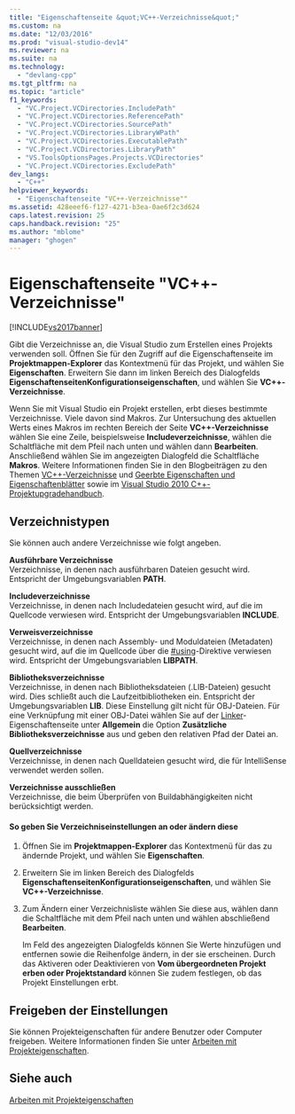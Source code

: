 ```yaml
---
title: "Eigenschaftenseite &quot;VC++-Verzeichnisse&quot;"
ms.custom: na
ms.date: "12/03/2016"
ms.prod: "visual-studio-dev14"
ms.reviewer: na
ms.suite: na
ms.technology: 
  - "devlang-cpp"
ms.tgt_pltfrm: na
ms.topic: "article"
f1_keywords: 
  - "VC.Project.VCDirectories.IncludePath"
  - "VC.Project.VCDirectories.ReferencePath"
  - "VC.Project.VCDirectories.SourcePath"
  - "VC.Project.VCDirectories.LibraryWPath"
  - "VC.Project.VCDirectories.ExecutablePath"
  - "VC.Project.VCDirectories.LibraryPath"
  - "VS.ToolsOptionsPages.Projects.VCDirectories"
  - "VC.Project.VCDirectories.ExcludePath"
dev_langs: 
  - "C++"
helpviewer_keywords: 
  - "Eigenschaftenseite "VC++-Verzeichnisse""
ms.assetid: 428eeef6-f127-4271-b3ea-0ae6f2c3d624
caps.latest.revision: 25
caps.handback.revision: "25"
ms.author: "mblome"
manager: "ghogen"
---
```

# Eigenschaftenseite &quot;VC++-Verzeichnisse&quot;
[!INCLUDE[vs2017banner](../assembler/inline/includes/vs2017banner.md)]

Gibt die Verzeichnisse an, die Visual Studio zum Erstellen eines Projekts verwenden soll.  Öffnen Sie für den Zugriff auf die Eigenschaftenseite im **Projektmappen\-Explorer** das Kontextmenü für das Projekt, und wählen Sie **Eigenschaften**. Erweitern Sie dann im linken Bereich des Dialogfelds **EigenschaftenseitenKonfigurationseigenschaften**, und wählen Sie **VC\+\+\-Verzeichnisse**.  
  
 Wenn Sie mit Visual Studio ein Projekt erstellen, erbt dieses bestimmte Verzeichnisse.  Viele davon sind Makros.  Zur Untersuchung des aktuellen Werts eines Makros im rechten Bereich der Seite **VC\+\+\-Verzeichnisse** wählen Sie eine Zeile, beispielsweise **Includeverzeichnisse**, wählen die Schaltfläche mit dem Pfeil nach unten und wählen dann **Bearbeiten**. Anschließend wählen Sie im angezeigten Dialogfeld die Schaltfläche **Makros**.  Weitere Informationen finden Sie in den Blogbeiträgen zu den Themen [VC\+\+\-Verzeichnisse](http://blogs.msdn.com/b/vsproject/archive/2009/07/07/vc-directories.aspx) und [Geerbte Eigenschaften und Eigenschaftenblätter](http://blogs.msdn.com/b/vsproject/archive/2009/06/23/inherited-properties-and-property-sheets.aspx) sowie im [Visual Studio 2010 C\+\+\-Projektupgradehandbuch](http://blogs.msdn.com/b/vcblog/archive/2010/03/02/visual-studio-2010-c-project-upgrade-guide.aspx).  
  
## Verzeichnistypen  
 Sie können auch andere Verzeichnisse wie folgt angeben.  
  
 **Ausführbare Verzeichnisse**  
 Verzeichnisse, in denen nach ausführbaren Dateien gesucht wird.  Entspricht der Umgebungsvariablen **PATH**.  
  
 **Includeverzeichnisse**  
 Verzeichnisse, in denen nach Includedateien gesucht wird, auf die im Quellcode verwiesen wird.  Entspricht der Umgebungsvariablen **INCLUDE**.  
  
 **Verweisverzeichnisse**  
 Verzeichnisse, in denen nach Assembly\- und Moduldateien \(Metadaten\) gesucht wird, auf die im Quellcode über die [\#using](../preprocessor/hash-using-directive-cpp.md)\-Direktive verwiesen wird.  Entspricht der Umgebungsvariablen **LIBPATH**.  
  
 **Bibliotheksverzeichnisse**  
 Verzeichnisse, in denen nach Bibliotheksdateien \(.LIB\-Dateien\) gesucht wird. Dies schließt auch die Laufzeitbibliotheken ein.  Entspricht der Umgebungsvariablen **LIB**.  Diese Einstellung gilt nicht für OBJ\-Dateien. Für eine Verknüpfung mit einer OBJ\-Datei wählen Sie auf der [Linker](../ide/linker-property-pages.md)\-Eigenschaftenseite unter **Allgemein** die Option **Zusätzliche Bibliotheksverzeichnisse** aus und geben den relativen Pfad der Datei an.  
  
 **Quellverzeichnisse**  
 Verzeichnisse, in denen nach Quelldateien gesucht wird, die für IntelliSense verwendet werden sollen.  
  
 **Verzeichnisse ausschließen**  
 Verzeichnisse, die beim Überprüfen von Buildabhängigkeiten nicht berücksichtigt werden.  
  
#### So geben Sie Verzeichniseinstellungen an oder ändern diese  
  
1.  Öffnen Sie im **Projektmappen\-Explorer** das Kontextmenü für das zu ändernde Projekt, und wählen Sie **Eigenschaften**.  
  
2.  Erweitern Sie im linken Bereich des Dialogfelds **EigenschaftenseitenKonfigurationseigenschaften**, und wählen Sie **VC\+\+\-Verzeichnisse**.  
  
3.  Zum Ändern einer Verzeichnisliste wählen Sie diese aus, wählen dann die Schaltfläche mit dem Pfeil nach unten und wählen abschließend **Bearbeiten**.  
  
     Im Feld des angezeigten Dialogfelds können Sie Werte hinzufügen und entfernen sowie die Reihenfolge ändern, in der sie erscheinen.  Durch das Aktiveren oder Deaktivieren von **Vom übergeordneten Projekt erben oder Projektstandard** können Sie zudem festlegen, ob das Projekt Einstellungen erbt.  
  
## Freigeben der Einstellungen  
 Sie können Projekteigenschaften für andere Benutzer oder Computer freigeben.  Weitere Informationen finden Sie unter [Arbeiten mit Projekteigenschaften](../ide/working-with-project-properties.md).  
  
## Siehe auch  
 [Arbeiten mit Projekteigenschaften](../ide/working-with-project-properties.md)